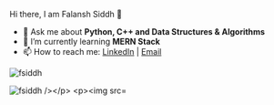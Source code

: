 <!--
**fsiddh/fsiddh** is a ✨ _special_ ✨ repository because its `README.md` (this file) appears on your GitHub profile.

Here are some ideas to get you started:

- 🔭 I’m currently working on ...
- 🌱 I’m currently learning ...
- 👯 I’m looking to collaborate on ...
- 🤔 I’m looking for help with ...
- 💬 Ask me about ...
- 📫 How to reach me: ...
- 😄 Pronouns: ...
- ⚡ Fun fact: ...
-->

<hi align="center">Hi there, I am Falansh Siddh 👋</h1>

- 💬 Ask me about <strong>Python, C++ and Data Structures & Algorithms </strong>
- 🌱 I’m currently learning <strong>MERN Stack</strong>
- 📫 How to reach me: <a href="https://www.linkedin.com/in/falansh-siddh/" target="_blank">LinkedIn</a> | <a href="falansh.rs@gmail.com" target="_blank">Email</a>

<p>
  <img src="https://github-readme-stats.vercel.app/api?username=fsiddh&show_icons=true" alt="fsiddh">
</p>  

<p><img align="left" src="https://github-readme-streak-stats.herokuapp.com/?user=fsiddh&" alt="fsiddh /></p>
 
<p><img  src="https://github-readme-stats.vercel.app/api/top-langs?username=fsiddh&show_icons=true&locale=en&layout=compact" alt="fsiddh" /></p>







